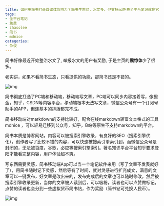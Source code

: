 ```yaml
---
title: 如何用简书打造自媒体影响力？简书生态烂，水文多，但支持md免费全平台笔记就剩它了(无奈脸)
tags: 
- 全平台笔记
- 免费
- zhaoolee
- 简书
- mdnice
categories:
- 杂谈
---
```




简书好像最近开始整治水文了, 举报水文的用户有奖励, 于是主页的**震惊体**少了很多。

老实讲，如果不看简书生态，只看提供的功能，那简书还是不错的。

![img](https://cdn.fangyuanxiaozhan.com/assets/1616910683688sD5k4a7T.png)

简书彻底打通了PC端和移动端，移动端写文章，PC端可以同步内容接着写，像掘金，知乎，CSDN等内容平台，移动端根本无法写文章，微信公众号有一个订阅号助手的APP，但连基本的排版都完不成。

简书移动端对markdown的支持比较好，配合在线markdown转富文本格式的工具 mdnice ，可以轻易迁移到公众号，知乎，B站等原生不支持markdown的平台。

简书本质是博客网站，内容可以被搜索引擎收录，有良好的SEO（搜索引擎优化），创作者写了比较不错的内容，可以快速被搜索引擎索引到，而微信公众号是封闭的，无法被百度，谷歌，必应等搜索引擎索引。著名知识平台平台知乎要求登陆才能看完整内容，用户体验超不爽。

写东西需要灵感，简书移动端App可以当一个笔记软件来用（写了文章不发表就好了），用简书随时记下灵感，然后等有了时间，就对灵感进行扩充成文，满意的文章可以一键发布，好文章是改出来的，发布完成后的文章也可以随时修改，然后被搜索引擎收录更新，当你的文章被人读到后，可以吸粉，读者也可以点赞做标记，点赞的读者也会分到一些虚拟货币简书钻，作为奖励（简书钻可兑换人民币）。

![img](https://cdn.fangyuanxiaozhan.com/assets/1616910683642EYHHTr84.jpeg)